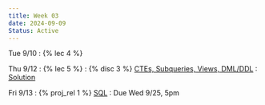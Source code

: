 ```yaml
---
title: Week 03
date: 2024-09-09
Status: Active
---
```


Tue 9/10
: {% lec 4 %}

Thu 9/12
: {% lec 5 %}
: {% disc 3 %} [CTEs, Subqueries, Views, DML/DDL](https://drive.google.com/file/d/1vYwz402q7UaMLsxOXK0d9hInIJsnspU9/view?usp=sharing)
  : [Solution](https://drive.google.com/file/d/1b0fBWZ6kxK2L6Y7TedoqQ1sdZ75VIqxL/view?usp=sharing)

Fri 9/13
: {% proj_rel 1 %} [SQL](https://data101.datahub.berkeley.edu/hub/user-redirect/git-pull?repo=https%3A%2F%2Fgithub.com%2Fcal-data-eng%2Ffa24-materials&urlpath=lab%2Ftree%2Ffa24-materials%2Fproj%2Fproj1%2Fproj1.ipynb&branch=main)
  : Due Wed 9/25, 5pm
